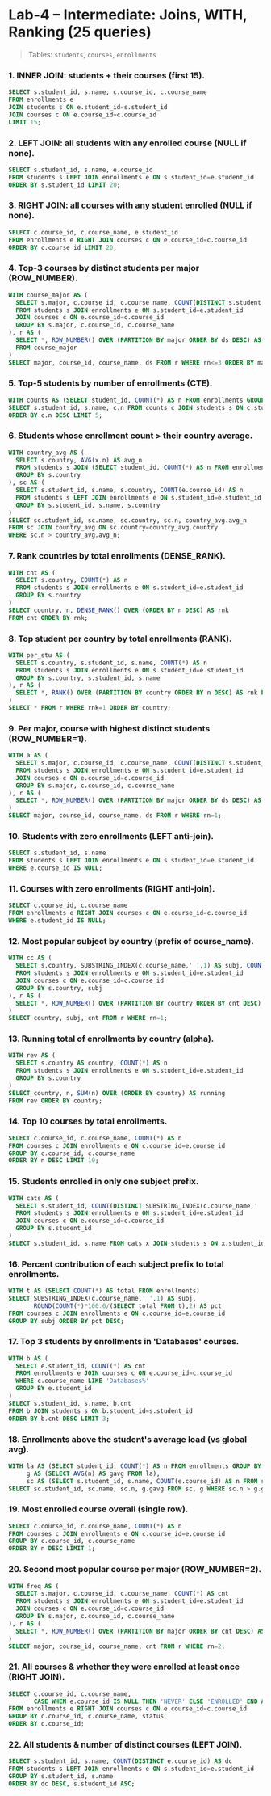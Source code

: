 # Lab-4 – Intermediate: Joins, WITH, Ranking (25 queries)

> Tables: `students`, `courses`, `enrollments`

### 1. INNER JOIN: students + their courses (first 15).
```sql
SELECT s.student_id, s.name, c.course_id, c.course_name
FROM enrollments e
JOIN students s ON e.student_id=s.student_id
JOIN courses c ON e.course_id=c.course_id
LIMIT 15;
```

### 2. LEFT JOIN: all students with any enrolled course (NULL if none).
```sql
SELECT s.student_id, s.name, e.course_id
FROM students s LEFT JOIN enrollments e ON s.student_id=e.student_id
ORDER BY s.student_id LIMIT 20;
```

### 3. RIGHT JOIN: all courses with any student enrolled (NULL if none).
```sql
SELECT c.course_id, c.course_name, e.student_id
FROM enrollments e RIGHT JOIN courses c ON e.course_id=c.course_id
ORDER BY c.course_id LIMIT 20;
```

### 4. Top-3 courses by distinct students per major (ROW_NUMBER).
```sql
WITH course_major AS (
  SELECT s.major, c.course_id, c.course_name, COUNT(DISTINCT s.student_id) AS ds
  FROM students s JOIN enrollments e ON s.student_id=e.student_id
  JOIN courses c ON e.course_id=c.course_id
  GROUP BY s.major, c.course_id, c.course_name
), r AS (
  SELECT *, ROW_NUMBER() OVER (PARTITION BY major ORDER BY ds DESC) AS rn
  FROM course_major
)
SELECT major, course_id, course_name, ds FROM r WHERE rn<=3 ORDER BY major, ds DESC;
```

### 5. Top-5 students by number of enrollments (CTE).
```sql
WITH counts AS (SELECT student_id, COUNT(*) AS n FROM enrollments GROUP BY student_id)
SELECT s.student_id, s.name, c.n FROM counts c JOIN students s ON c.student_id=s.student_id
ORDER BY c.n DESC LIMIT 5;
```

### 6. Students whose enrollment count > their country average.
```sql
WITH country_avg AS (
  SELECT s.country, AVG(x.n) AS avg_n
  FROM students s JOIN (SELECT student_id, COUNT(*) AS n FROM enrollments GROUP BY student_id) x ON s.student_id=x.student_id
  GROUP BY s.country
), sc AS (
  SELECT s.student_id, s.name, s.country, COUNT(e.course_id) AS n
  FROM students s LEFT JOIN enrollments e ON s.student_id=e.student_id
  GROUP BY s.student_id, s.name, s.country
)
SELECT sc.student_id, sc.name, sc.country, sc.n, country_avg.avg_n
FROM sc JOIN country_avg ON sc.country=country_avg.country
WHERE sc.n > country_avg.avg_n;
```

### 7. Rank countries by total enrollments (DENSE_RANK).
```sql
WITH cnt AS (
  SELECT s.country, COUNT(*) AS n
  FROM students s JOIN enrollments e ON s.student_id=e.student_id
  GROUP BY s.country
)
SELECT country, n, DENSE_RANK() OVER (ORDER BY n DESC) AS rnk
FROM cnt ORDER BY rnk;
```

### 8. Top student per country by total enrollments (RANK).
```sql
WITH per_stu AS (
  SELECT s.country, s.student_id, s.name, COUNT(*) AS n
  FROM students s JOIN enrollments e ON s.student_id=e.student_id
  GROUP BY s.country, s.student_id, s.name
), r AS (
  SELECT *, RANK() OVER (PARTITION BY country ORDER BY n DESC) AS rnk FROM per_stu
)
SELECT * FROM r WHERE rnk=1 ORDER BY country;
```

### 9. Per major, course with highest distinct students (ROW_NUMBER=1).
```sql
WITH a AS (
  SELECT s.major, c.course_id, c.course_name, COUNT(DISTINCT s.student_id) AS ds
  FROM students s JOIN enrollments e ON s.student_id=e.student_id
  JOIN courses c ON e.course_id=c.course_id
  GROUP BY s.major, c.course_id, c.course_name
), r AS (
  SELECT *, ROW_NUMBER() OVER (PARTITION BY major ORDER BY ds DESC) AS rn FROM a
)
SELECT major, course_id, course_name, ds FROM r WHERE rn=1;
```

### 10. Students with zero enrollments (LEFT anti-join).
```sql
SELECT s.student_id, s.name
FROM students s LEFT JOIN enrollments e ON s.student_id=e.student_id
WHERE e.course_id IS NULL;
```

### 11. Courses with zero enrollments (RIGHT anti-join).
```sql
SELECT c.course_id, c.course_name
FROM enrollments e RIGHT JOIN courses c ON e.course_id=c.course_id
WHERE e.student_id IS NULL;
```

### 12. Most popular subject by country (prefix of course_name).
```sql
WITH cc AS (
  SELECT s.country, SUBSTRING_INDEX(c.course_name,' ',1) AS subj, COUNT(*) AS cnt
  FROM students s JOIN enrollments e ON s.student_id=e.student_id
  JOIN courses c ON e.course_id=c.course_id
  GROUP BY s.country, subj
), r AS (
  SELECT *, ROW_NUMBER() OVER (PARTITION BY country ORDER BY cnt DESC) AS rn FROM cc
)
SELECT country, subj, cnt FROM r WHERE rn=1;
```

### 13. Running total of enrollments by country (alpha).
```sql
WITH rev AS (
  SELECT s.country AS country, COUNT(*) AS n
  FROM students s JOIN enrollments e ON s.student_id=e.student_id
  GROUP BY s.country
)
SELECT country, n, SUM(n) OVER (ORDER BY country) AS running
FROM rev ORDER BY country;
```

### 14. Top 10 courses by total enrollments.
```sql
SELECT c.course_id, c.course_name, COUNT(*) AS n
FROM courses c JOIN enrollments e ON c.course_id=e.course_id
GROUP BY c.course_id, c.course_name
ORDER BY n DESC LIMIT 10;
```

### 15. Students enrolled in only one subject prefix.
```sql
WITH cats AS (
  SELECT s.student_id, COUNT(DISTINCT SUBSTRING_INDEX(c.course_name,' ',1)) AS k
  FROM students s JOIN enrollments e ON s.student_id=e.student_id
  JOIN courses c ON e.course_id=c.course_id
  GROUP BY s.student_id
)
SELECT s.student_id, s.name FROM cats x JOIN students s ON x.student_id=s.student_id WHERE x.k=1;
```

### 16. Percent contribution of each subject prefix to total enrollments.
```sql
WITH t AS (SELECT COUNT(*) AS total FROM enrollments)
SELECT SUBSTRING_INDEX(c.course_name,' ',1) AS subj,
       ROUND(COUNT(*)*100.0/(SELECT total FROM t),2) AS pct
FROM courses c JOIN enrollments e ON c.course_id=e.course_id
GROUP BY subj ORDER BY pct DESC;
```

### 17. Top 3 students by enrollments in 'Databases' courses.
```sql
WITH b AS (
  SELECT e.student_id, COUNT(*) AS cnt
  FROM enrollments e JOIN courses c ON e.course_id=c.course_id
  WHERE c.course_name LIKE 'Databases%'
  GROUP BY e.student_id
)
SELECT s.student_id, s.name, b.cnt
FROM b JOIN students s ON b.student_id=s.student_id
ORDER BY b.cnt DESC LIMIT 3;
```

### 18. Enrollments above the student's average load (vs global avg).
```sql
WITH la AS (SELECT student_id, COUNT(*) AS n FROM enrollments GROUP BY student_id),
     g AS (SELECT AVG(n) AS gavg FROM la),
     sc AS (SELECT s.student_id, s.name, COUNT(e.course_id) AS n FROM students s LEFT JOIN enrollments e ON s.student_id=e.student_id GROUP BY s.student_id, s.name)
SELECT sc.student_id, sc.name, sc.n, g.gavg FROM sc, g WHERE sc.n > g.gavg ORDER BY sc.n DESC LIMIT 15;
```

### 19. Most enrolled course overall (single row).
```sql
SELECT c.course_id, c.course_name, COUNT(*) AS n
FROM courses c JOIN enrollments e ON c.course_id=e.course_id
GROUP BY c.course_id, c.course_name
ORDER BY n DESC LIMIT 1;
```

### 20. Second most popular course per major (ROW_NUMBER=2).
```sql
WITH freq AS (
  SELECT s.major, c.course_id, c.course_name, COUNT(*) AS cnt
  FROM students s JOIN enrollments e ON s.student_id=e.student_id
  JOIN courses c ON e.course_id=c.course_id
  GROUP BY s.major, c.course_id, c.course_name
), r AS (
  SELECT *, ROW_NUMBER() OVER (PARTITION BY major ORDER BY cnt DESC) AS rn FROM freq
)
SELECT major, course_id, course_name, cnt FROM r WHERE rn=2;
```

### 21. All courses & whether they were enrolled at least once (RIGHT JOIN).
```sql
SELECT c.course_id, c.course_name,
       CASE WHEN e.course_id IS NULL THEN 'NEVER' ELSE 'ENROLLED' END AS status
FROM enrollments e RIGHT JOIN courses c ON e.course_id=c.course_id
GROUP BY c.course_id, c.course_name, status
ORDER BY c.course_id;
```

### 22. All students & number of distinct courses (LEFT JOIN).
```sql
SELECT s.student_id, s.name, COUNT(DISTINCT e.course_id) AS dc
FROM students s LEFT JOIN enrollments e ON s.student_id=e.student_id
GROUP BY s.student_id, s.name
ORDER BY dc DESC, s.student_id ASC;
```

